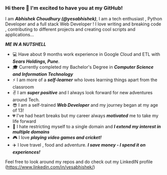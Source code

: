 ### Hi there 👋 I'm excited to have you at my GitHub!

I am ***Abhishek Choudhury (@yesabhishek)***, I am a tech enthusiast , Python Developer and a full stack Web Developer !
I love writing and breaking code , contributing to different projects and creating cool scripts and applications...

***ME IN A NUTSHELL***
 - :computer: Have about 9 months work experience in Google Cloud and ETL with ***Sears Holdings, Pune***. 
 - :mortar_board: Currently completed my Bachelor's Degree in ***Computer Science and Information Technology***
 - :zap: I am more of a ***self-learner*** who loves learning things apart from the classroom
 - :v:  I am ***super positive*** and I always look forward for new adventures around Tech.
 - :sunglasses: I am a self-trained ***Web Developer*** and my journey began at my age of 13!
 - :broken_heart: I've had heart breaks but my career always ***motivated*** me to take my life forward
 - :open_hands: I hate restricting myself to a single domain and ***I extend my interest in multiple domains***
 - :video_game: I love ***playing video games and cricket!***
 - :airplane: I love travel , food and adventure. ***I save money - I spend it on experiences!***
 
 Feel free to look around my repos and do check out my LinkedIN profile (https://www.linkedin.com/in/yesabhishek/)
 
 

